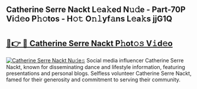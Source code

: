 ## Catherine Serre Nackt L𝚎a𝚔ed N𝚞𝚍e - Part-70P Vi𝚍𝚎o P𝚑𝚘tos - H𝚘𝚝 O𝚗𝚕yf𝚊ns L𝚎a𝚔s jjG1Q

# <h2><a href="http://kfeuke.oniu.top/?m=Catherine+Serre+Nackt">🔗👉 🔴 Catherine Serre Nackt P𝚑ot𝚘𝚜 V𝚒d𝚎o</a></h2>

[![Catherine Serre Nackt Nu𝚍e𝚜](https://i.imgur.com/0qMVB7G.gif)](http://kfeuke.oniu.top/?m=Catherine+Serre+Nackt)
Social media influencer Catherine Serre Nackt, known for disseminating dance and lifestyle information, featuring presentations and personal blogs. Selfless volunteer Catherine Serre Nackt, famed for their generosity and commitment to serving their community.  
